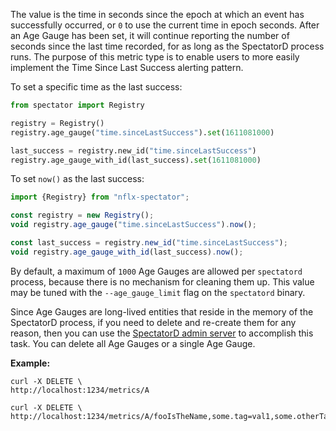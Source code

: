 The value is the time in seconds since the epoch at which an event has successfully occurred, or
`0` to use the current time in epoch seconds. After an Age Gauge has been set, it will continue
reporting the number of seconds since the last time recorded, for as long as the SpectatorD
process runs. The purpose of this metric type is to enable users to more easily implement the
Time Since Last Success alerting pattern.

To set a specific time as the last success:

```python
from spectator import Registry

registry = Registry()
registry.age_gauge("time.sinceLastSuccess").set(1611081000)

last_success = registry.new_id("time.sinceLastSuccess")
registry.age_gauge_with_id(last_success).set(1611081000)
```

To set `now()` as the last success:

```javascript
import {Registry} from "nflx-spectator";

const registry = new Registry();
void registry.age_gauge("time.sinceLastSuccess").now();

const last_success = registry.new_id("time.sinceLastSuccess");
void registry.age_gauge_with_id(last_success).now();
```

By default, a maximum of `1000` Age Gauges are allowed per `spectatord` process, because there is no
mechanism for cleaning them up. This value may be tuned with the `--age_gauge_limit` flag on the
`spectatord` binary.

Since Age Gauges are long-lived entities that reside in the memory of the SpectatorD process, if
you need to delete and re-create them for any reason, then you can use the [SpectatorD admin server]
to accomplish this task. You can delete all Age Gauges or a single Age Gauge.

**Example:**

```
curl -X DELETE \
http://localhost:1234/metrics/A
```

```
curl -X DELETE \
http://localhost:1234/metrics/A/fooIsTheName,some.tag=val1,some.otherTag=val2
```

[SpectatorD admin server]: ../../../agent/usage.md#admin-server
